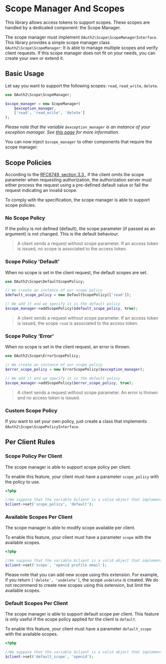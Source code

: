 # Scope Manager And Scopes

This library allows access tokens to support scopes.
These scopes are handled by a dedicated component: the Scope Manager.

The scope manager must implement `OAuth2\Scope\ScopeManagerInterface`.
This library provides a simple scope manager class `OAuth2\Scope\ScopeManager`:
It is able to manage multiple scopes and verify client requests.
If this scope manager does not fit on your needs, you can create your own or extend it.

## Basic Usage

Let say you want to support the following scopes: `read`, `read_write`, `delete`.

```php
use OAuth2\Scope\ScopeManager;

$scope_manager = new ScopeManager(
    $exception_manager,
    ['read', 'read_write', 'delete']
);
```

*Please note that the variable `$exception_manager` is an instance of your exception manager. See [this page](exception.md) for more information.*

You can now inject `$scope_manager` to other components that require the scope manager.

## Scope Policies

According to the [RFC6749, section 3.3,](https://tools.ietf.org/html/rfc6749#section-3.3), if the client omits the scope parameter when requesting authorization, the authorization server must either process the request using a pre-defined default value or fail the request indicating an invalid scope.

To comply with the specification, the scope manager is able to support scope policies.

### No Scope Policy

If the policy is not defined (default), the scope parameter (if passed as an argument) is not changed. This is the default behaviour.

> A client sends a request without scope parameter. If an access token is issued, no scope is associated to the access token.

### Scope Policy 'Default'

When no scope is set in the client request, the default scopes are set.

```php
use OAuth2\Scope\DefaultScopePolicy;

// We create an instance of our scope policy
$default_scope_policy = new DefaultScopePolicy(['read']);

// We add it and we specify it is the default policy
$scope_manager->addScopePolicy($default_scope_policy, true);
```

> A client sends a request without scope parameter. If an access token is issued, the scope `read` is associated to the access token.

### Scope Policy 'Error'

When no scope is set in the client request, an error is thrown.

```php
use OAuth2\Scope\ErrorScopePolicy;

// We create an instance of our scope policy
$error_scope_policy = new ErrorScopePolicy($exception_manager);

// We add it and we specify it is the default policy
$scope_manager->addScopePolicy($error_scope_policy, true);
```

> A client sends a request without scope parameter. An error is thrown and no access token is issued.

### Custom Scope Policy

If you want to set your own policy, just create a class that implements `OAuth2\Scope\ScopePolicyInterface`.

## Per Client Rules

### Scope Policy Per Client

The scope manager is able to support scope policy per client.

To enable this feature, your client must have a parameter `scope_policy` with the policy to use.

```php
<?php

//We suppose that the variable $client is a valid object that implements \OAuth2\Client\ClientInterface
$client->set('scope_policy', 'default');
```

### Available Scopes Per Client

The scope manager is able to modify scope available per client.

To enable this feature, your client must have a parameter `scope` with the available scopes.

```php
<?php

//We suppose that the variable $client is a valid object that implements \OAuth2\Client\ClientInterface
$client->set('scope', 'openid profile email');
```

Please note that you can add new scope using this extension. For example, if you return `['delete', 'undelete']`, the scope `undelete` is created.
We do not recommend to create new scopes using this extension, but limit the available scopes. 

### Default Scopes Per Client

The scope manager is able to support default scope per client. This feature is only useful if the scope policy applied for the client is `default`.

To enable this feature, your client must have a parameter `default_scope` with the available scopes.

```php
<?php

//We suppose that the variable $client is a valid object that implements \OAuth2\Client\ClientInterface
$client->set('default_scope', 'openid');
```

